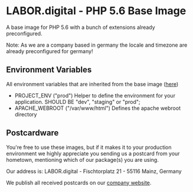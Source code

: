 # LABOR.digital - PHP 5.6 Base Image

A base image for PHP 5.6 with a bunch of extensions already preconfigured.

Note: As we are a company based in germany the locale and timezone are already preconfigured for germany!

## Environment Variables
All environment variables that are inherited from the base image ([here](https://hub.docker.com/_/php))

- PROJECT_ENV ("prod") Helper to define the environment for your application. SHOULD BE "dev", "staging" or "prod";
- APACHE_WEBROOT ("/var/www/html") Defines the apache webroot directory

## Postcardware
You're free to use these images, but if it makes it to your production environment we highly appreciate you sending us a postcard from your hometown, mentioning which of our package(s) you are using.

Our address is: LABOR.digital - Fischtorplatz 21 - 55116 Mainz, Germany

We publish all received postcards on our [company website](https://labor.digital).